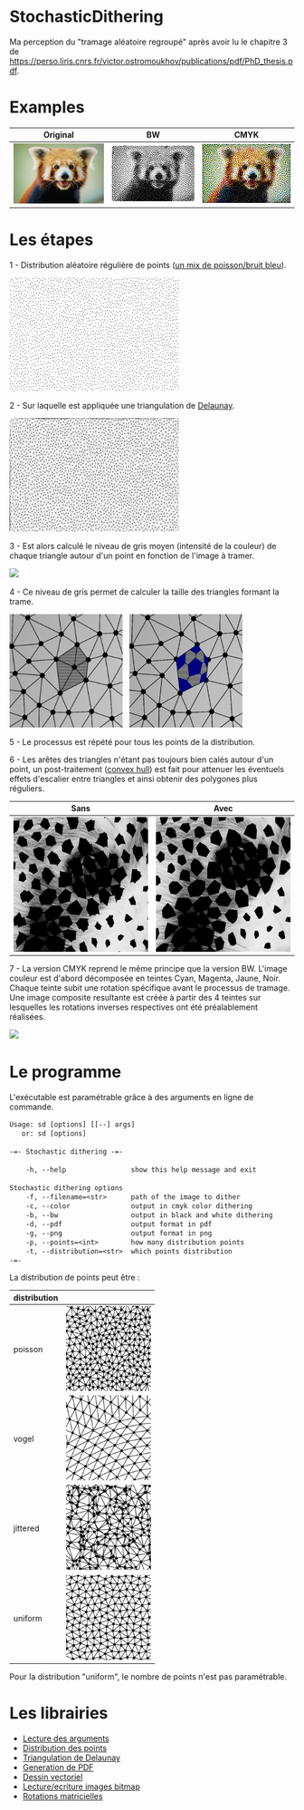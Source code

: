 # StochasticDithering

Ma perception du "tramage aléatoire regroupé" après avoir lu le chapitre 3 de https://perso.liris.cnrs.fr/victor.ostromoukhov/publications/pdf/PhD_thesis.pdf.

# Examples

 Original | BW                                    | CMYK    |
---      | -------                               | ------- |
<img src="img/rr.png" width="250">  | <img src="/bw_rr.png" width="250"> | <img src="/cmyk_rr.png" width="250">   |

# Les étapes

1 - Distribution aléatoire régulière de points ([un mix de poisson/bruit bleu](https://www.cs.ubc.ca/~rbridson/docs/bridson-siggraph07-poissondisk.pdf)).

<img src="img/poisson.png" height="200">

2 - Sur laquelle est appliquée une triangulation de [Delaunay](https://fr.wikipedia.org/wiki/Triangulation_de_Delaunay).

<img src="img/delaynay.png" height="200">

3 - Est alors calculé le niveau de gris moyen (intensité de la couleur) de chaque triangle autour d'un point en fonction de l'image à tramer.

<img src="img/dither.png" height="200">

4 - Ce niveau de gris permet de calculer la taille des triangles formant la trame.

<img src="img/triangles.png" height="200"> &nbsp; <img src="img/trame.png" height="200">

5 - Le processus est répété pour tous les points de la distribution. 

6 - Les arêtes des triangles n'étant pas toujours bien calés autour d'un point, un post-traitement ([convex hull](https://en.wikipedia.org/wiki/Convex_hull_algorithms)) est fait pour attenuer les éventuels effets d'escalier entre triangles et ainsi obtenir des polygones plus réguliers.

Sans | Avec                                    |
---  | -------                                 |
<img src="img/without.png" width="250">  | <img src="/img/with.png" width="250"> |


7 - La version CMYK reprend le même principe que la version BW. L'image couleur est d'abord décomposée en teintes Cyan, Magenta, Jaune, Noir. Chaque teinte subit une rotation spécifique avant le processus de tramage. Une image composite resultante est créée à partir des 4 teintes sur lesquelles les rotations inverses respectives ont été préalablement réalisées.

<img src="cmyk_rr_10.png" width="250">

# Le programme

L'exécutable est paramétrable grâce à des arguments en ligne de commande.

```
Usage: sd [options] [[--] args]
   or: sd [options]

-=- Stochastic dithering -=-

    -h, --help                show this help message and exit

Stochastic dithering options
    -f, --filename=<str>      path of the image to dither
    -c, --color               output in cmyk color dithering
    -b, --bw                  output in black and white dithering
    -d, --pdf                 output format in pdf
    -g, --png                 output format in png
    -p, --points=<int>        how many distribution points
    -t, --distribution=<str>  which points distribution
-=-
```

La distribution de points peut être :

distribution |  &nbsp;                                   |
---  | -------                                 |
poisson | <img src="/img/poisson_dist.png" width="150"> |
vogel | <img src="/img/vogel_dist.png" width="150"> |
jittered | <img src="/img/jittered_dist.png" width="150"> |
uniform | <img src="/img/uniform_dist.png" width="150"> |

Pour la distribution "uniform", le nombre de points n'est pas paramétrable.

# Les librairies

- [Lecture des arguments](https://github.com/Cofyc/argparse)
- [Distribution des points](https://github.com/corporateshark/poisson-disk-generator)
- [Triangulation de Delaunay](https://github.com/abellgithub/delaunator-cpp)
- [Generation de PDF](https://github.com/libharu/libharu)
- [Dessin vectoriel](https://www.cairographics.org/)
- [Lecture/ecriture images bitmap](https://github.com/nothings/stb)
- [Rotations matricielles](https://github.com/felselva/mathc)
